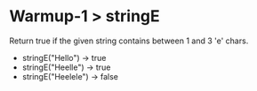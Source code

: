 # Warmup-1 > stringE

Return true if the given string contains between 1 and 3 'e' chars.

- stringE("Hello") → true
- stringE("Heelle") → true
- stringE("Heelele") → false